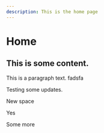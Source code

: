 ```yaml
---
description: This is the home page
---
```


# Home

## This is some content.

This is a paragraph text. fadsfa

Testing some updates.



New space

Yes

Some more

